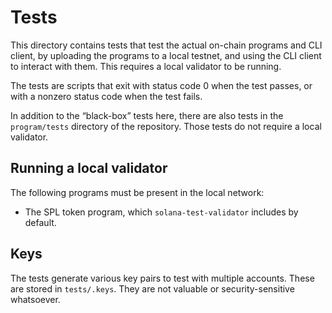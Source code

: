 # Tests

This directory contains tests that test the actual on-chain programs and CLI
client, by uploading the programs to a local testnet, and using the CLI client
to interact with them. This requires a local validator to be running.

The tests are scripts that exit with status code 0 when the test passes, or with
a nonzero status code when the test fails.

In addition to the “black-box” tests here, there are also tests in the
`program/tests` directory of the repository. Those tests do not require a
local validator.

## Running a local validator

The following programs must be present in the local network:

 * The SPL token program, which `solana-test-validator` includes by default.

## Keys

The tests generate various key pairs to test with multiple accounts. These are
stored in `tests/.keys`. They are not valuable or security-sensitive whatsoever.
